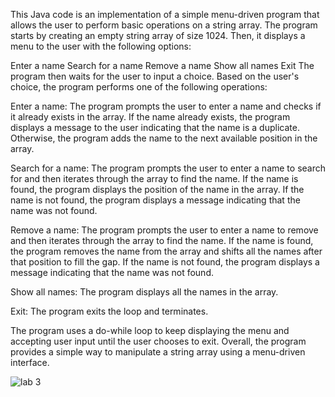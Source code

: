 This Java code is an implementation of a simple menu-driven program that allows the user to perform basic operations on a string array. The program starts by creating an empty string array of size 1024. Then, it displays a menu to the user with the following options:

Enter a name
Search for a name
Remove a name
Show all names
Exit
The program then waits for the user to input a choice. Based on the user's choice, the program performs one of the following operations:

Enter a name: The program prompts the user to enter a name and checks if it already exists in the array. If the name already exists, the program displays a message to the user indicating that the name is a duplicate. Otherwise, the program adds the name to the next available position in the array.

Search for a name: The program prompts the user to enter a name to search for and then iterates through the array to find the name.
If the name is found, the program displays the position of the name in the array. If the name is not found, the program displays a message indicating that the name was not found.

Remove a name: The program prompts the user to enter a name to remove and then iterates through the array to find the name. If the name is found, the program removes the name from the array and shifts all the names after that position to fill the gap. If the name is not found, the program displays a message indicating that the name was not found.

Show all names: The program displays all the names in the array.

Exit: The program exits the loop and terminates.

The program uses a do-while loop to keep displaying the menu and accepting user input until the user chooses to exit. 
Overall, the program provides a simple way to manipulate a string array using a menu-driven interface.

![lab 3](https://user-images.githubusercontent.com/118505212/235300243-1d677f85-d8c3-44df-8011-9af46767e1fa.png)
